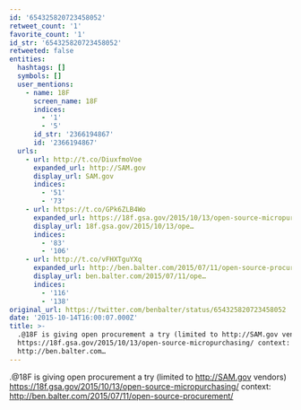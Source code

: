 ```yaml
---
id: '654325820723458052'
retweet_count: '1'
favorite_count: '1'
id_str: '654325820723458052'
retweeted: false
entities:
  hashtags: []
  symbols: []
  user_mentions:
    - name: 18F
      screen_name: 18F
      indices:
        - '1'
        - '5'
      id_str: '2366194867'
      id: '2366194867'
  urls:
    - url: http://t.co/DiuxfmoVoe
      expanded_url: http://SAM.gov
      display_url: SAM.gov
      indices:
        - '51'
        - '73'
    - url: https://t.co/GPk6ZLB4Wo
      expanded_url: https://18f.gsa.gov/2015/10/13/open-source-micropurchasing/
      display_url: 18f.gsa.gov/2015/10/13/ope…
      indices:
        - '83'
        - '106'
    - url: http://t.co/vFHXTguYXq
      expanded_url: http://ben.balter.com/2015/07/11/open-source-procurement/
      display_url: ben.balter.com/2015/07/11/ope…
      indices:
        - '116'
        - '138'
original_url: https://twitter.com/benbalter/status/654325820723458052
date: '2015-10-14T16:00:07.000Z'
title: >-
  .@18F is giving open procurement a try (limited to http://SAM.gov vendors)
  https://18f.gsa.gov/2015/10/13/open-source-micropurchasing/ context:
  http://ben.balter.com…
---
```


.@18F is giving open procurement a try (limited to http://SAM.gov vendors) https://18f.gsa.gov/2015/10/13/open-source-micropurchasing/ context: http://ben.balter.com/2015/07/11/open-source-procurement/